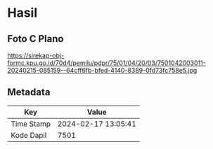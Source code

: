 # Hasil

## Foto C Plano

https://sirekap-obj-formc.kpu.go.id/70d4/pemilu/pdpr/75/01/04/20/03/7501042003011-20240215-085159--64cff6fb-bfed-4140-8389-0fd73fc758e5.jpg


## Metadata

| Key        | Value               |
| ---------- | ------------------- |
| Time Stamp | 2024-02-17 13:05:41 |
| Kode Dapil | 7501                |



